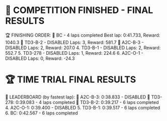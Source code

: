 🏁 COMPETITION FINISHED - FINAL RESULTS
============================================================
🏆 FINISHING ORDER:
   🥇 BC - 4 laps completed
      Best lap: 0:41.733, Reward: 1040.3
   🥈 TD3-B-2 - DISABLED
      Laps: 3, Reward: 581.7
   🥉 A2C-B-3 - DISABLED
      Laps: 2, Reward: 207.0
   4. TD3-B-1 - DISABLED
      Laps: 2, Reward: 552.7
   5. TD3-278 - DISABLED
      Laps: 1, Reward: 224.6
   6. A2C-O-1 - DISABLED
      Laps: 0, Reward: -24.3



🏆 TIME TRIAL FINAL RESULTS
============================================================

🥇 LEADERBOARD (by fastest lap):
   🥇 A2C-B-3: 0:38.833 - DISABLED
   🥈 TD3-278: 0:39.083 - 4 laps completed
   🥉 TD3-B-2: 0:39.217 - 6 laps completed
   4. A2C-O-1: 0:39.400 - DISABLED
   5. TD3-B-1: 0:39.517 - 6 laps completed
   6. BC: 0:42.567 - 6 laps completed